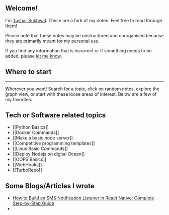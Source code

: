 ## Welcome!

I'm [Tushar Sukhwal](https://tusharsukhwal.com/). These are a fork of my notes. Feel free to read through them!

Please note that these notes may be unstructured and unorganised because they are primarily meant for my personal use.

If you find any information that is incorrect or if something needs to be added, please [let me know](mailto:tusharsuk1234@gmail.com).

## Where to start 
--- 
Wherever you want! Search for a topic, click on random notes, explore the graph view, or start with these loose areas of interest. Below are a few of my favorites:

## Tech or Software related topics

- [[Python Basics]]
- [[Docker Commands]]
- [[Make a basic node server]]
- [[Competitive programming templates]]
- [[Linux Basic Commands]]
- [[Deploy Nodejs on digital Ocean]]
- [[OOPS Basics]]
- [[WebHooks]]
- [[TurboRepo]]
## Some Blogs/Articles I wrote
- [How to Build an SMS Notification Listener in React Native: Complete Step-by-Step Guide](https://medium.com/@tushars7740/1c339905a329)
- 